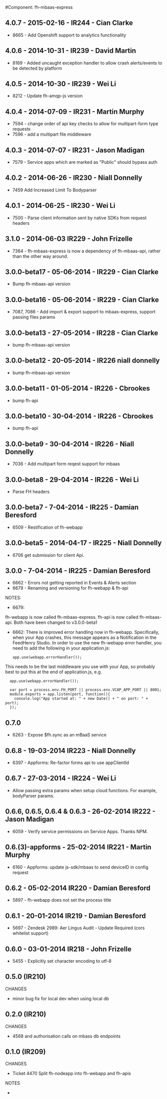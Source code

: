 #Component: fh-mbaas-express

## 4.0.7 - 2015-02-16 - IR244 - Cian Clarke
* 8665 - Add Openshift support to analytics functionality

## 4.0.6 - 2014-10-31 - IR239 - David Martin
* 8169 - Added uncaught exception handler to allow crash alerts/events to be detected by platform

## 4.0.5 - 2014-10-30 - IR239 - Wei Li

* 8212 - Update fh-amqp-js version

## 4.0.4 - 2014-07-09 - IR231 - Martin Murphy

* 7594 - change order of api key checks to allow for multipart-form type requests
* 7596 - add a multipart file middleware

## 4.0.3 - 2014-07-07 - IR231 - Jason Madigan

* 7579 - Service apps which are marked as "Public" should bypass auth

## 4.0.2 - 2014-06-26 - IR230 - Niall Donnelly

* 7459 Add Increased Limit To Bodyparser

## 4.0.1 - 2014-06-25 - IR230 - Wei Li

* 7500 - Parse client information sent by native SDKs from request headers

## 3.1.0 - 2014-06-03 IR229 - John Frizelle

* 7364 - fh-mbaas-express is now a dependency of fh-mbaas-api, rather than the other way around.

## 3.0.0-beta17 - 05-06-2014 - IR229 - Cian Clarke

* Bump fh-mbaas-api version

## 3.0.0-beta16 - 05-06-2014 - IR229 - Cian Clarke

* 7087, 7086 - Add import & export support to mbaas-express, support passing files params

## 3.0.0-beta13 - 27-05-2014 - IR228 - Cian Clarke

* bump fh-mbaas-api version

## 3.0.0-beta12 - 20-05-2014 - IR226 niall donnelly

* bump fh-mbaas-api version

## 3.0.0-beta11 - 01-05-2014 - IR226 - Cbrookes

* bump fh-api
## 3.0.0-beta10 - 30-04-2014 - IR226 - Cbrookes

* bump fh-api

## 3.0.0-beta9 - 30-04-2014 - IR226 - Niall Donnelly

* 7036 - Add multipart form reqest support for mbaas

## 3.0.0-beta8 - 29-04-2014 - IR226 - Wei Li

* Parse FH headers

## 3.0.0-beta7 - 7-04-2014 - IR225 - Damian Beresford

* 6509 - Restification of fh-webapp

## 3.0.0-beta5 - 2014-04-17 - IR225 - Niall Donnelly

* 6706 get submission for client Api.

## 3.0.0 - 7-04-2014 - IR225 - Damian Beresford

* 6662 - Errors not getting reported in Events & Alerts section
* 6679 - Renaming and versioning for fh-webapp & fh-api


NOTES:

* 6679:

fh-webapp is now called fh-mbaas-express. fh-api is now called fh-mbaas-api. Both have been changed to v3.0.0-beta1


* 6662:
There is improved error handling now in fh-webapp. Specifically, when your App crashes, this message appears as a Notification in the FeedHenry Studio. In order to use the new fh-webapp error handler, you need to add the following in your application.js:

      app.use(webapp.errorHandler());

This needs to be the last middleware you use with your App, so probably best to put this at the end of application.js, e.g.

      app.use(webapp.errorHandler());

      var port = process.env.FH_PORT || process.env.VCAP_APP_PORT || 8001;
      module.exports = app.listen(port, function(){
        console.log("App started at: " + new Date() + " on port: " + port);
      });


## 0.7.0

* 6263 - Expose $fh.sync as an mBaaS service

## 0.6.8 - 19-03-2014 IR223 - Niall Donnelly

* 6397 - Appforms: Re-factor forms api to use appClientId

## 0.6.7 - 27-03-2014 - IR224 - Wei Li

* Allow passing extra params when setup cloud functions. For example, bodyParser params.


## 0.6.6, 0.6.5, 0.6.4 & 0.6.3 - 26-02-2014 IR222 - Jason Madigan

* 6059 - Verify service permissions on Service Apps. Thanks NPM.

## 0.6.(3)-appforms - 25-02-2014 IR221 - Martin Murphy

* 6160 - Appforms: update js-sdk/mbaas to send deviceID in config request

## 0.6.2 - 05-02-2014 IR220 - Damian Beresford

* 5897 - fh-webapp does not set the process title

## 0.6.1 - 20-01-2014 IR219 - Damian Beresford

* 5697 - Zendesk 2989: Aer Lingus Audit - Update Required (cors whitelist support)

## 0.6.0 - 03-01-2014 IR218 - John Frizelle

* 5455 - Explicitly set character encoding to utf-8


## 0.5.0 (IR210)
CHANGES
 * minor bug fix for local dev when using local db

## 0.2.0 (IR210)

CHANGES
 * 4568 and authorisation calls on mbass db endpoints

## 0.1.0 (IR209)

CHANGES
 * Ticket 4470 Split fh-nodeapp into fh-webapp and fh-apis

NOTES
 * <none>
